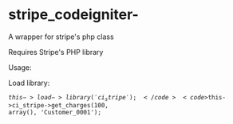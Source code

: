 # stripe_codeigniter-
A wrapper for stripe's php class


Requires Stripe's PHP library 

Usage:

Load library:

<code>$this->load->library('ci_stripe');</code>
<code>$this->ci_stripe->get_charges(100, array(), 'Customer_0001');</code>

